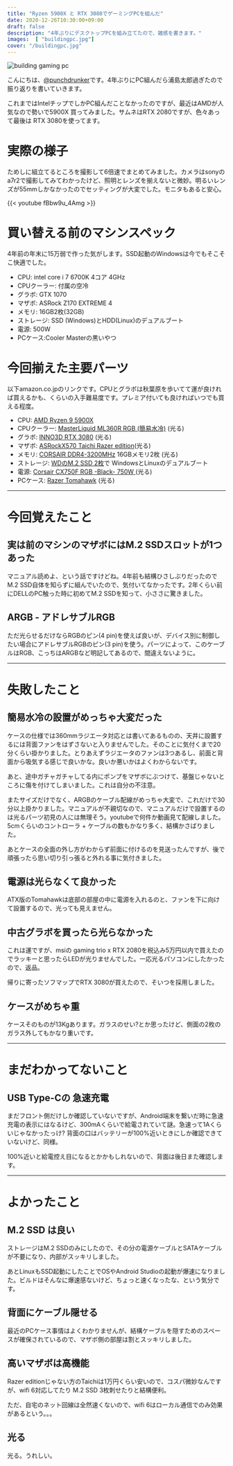 ```yaml
---
title: "Ryzen 5900X と RTX 3080でゲーミングPCを組んだ"
date: 2020-12-26T10:30:00+09:00
draft: false
description: "4年ぶりにデスクトップPCを組み立てたので、雑感を書きます。"
images:  [ "buildingpc.jpg"]
cover: "/buildingpc.jpg"
---
```


![building gaming pc](/buildingpc.jpg)

こんにちは、[@punchdrunker](https://twitter.com/punchdrunker)です。4年ぶりにPC組んだら浦島太郎過ぎたので振り返りを書いていきます。

これまではIntelチップでしかPC組んだことなかったのですが、最近はAMDが人気なので勢いで5900X 買ってみました。サムネはRTX 2080ですが、色々あって最後は RTX 3080を使ってます。

# 実際の様子

ためしに組立てるところを撮影して6倍速でまとめてみました。カメラはsonyのa7r2で撮影してみてわかったけど、照明とレンズを揃えないと微妙。明るいレンズが55mmしかなかったのでセッティングが大変でした。モニタもあると安心。

{{< youtube fBbw9u_4Amg >}}

# 買い替える前のマシンスペック

4年前の年末に15万弱で作った気がします。SSD起動のWindowsは今でもそこそこ快適でした。

- CPU: intel core i 7 6700K 4コア 4GHz
- CPUクーラー: 付属の空冷
- グラボ: GTX 1070
- マザボ: ASRock Z170 EXTREME 4
- メモリ: 16GB2枚(32GB)
- ストレージ: SSD (Windows)とHDD(Linux)のデュアルブート
- 電源: 500W
- PCケース:Cooler Masterの黒いやつ

# 今回揃えた主要パーツ

以下amazon.co.jpのリンクです。CPUとグラボは秋葉原を歩いてて運が良ければ買えるかも、くらいの入手難易度です。プレミア付いても良ければいつでも買える程度。

- CPU: [AMD Ryzen 9 5900X](https://amzn.to/37MUJ91)
- CPUクーラー: [MasterLiquid ML360R RGB (簡易水冷)](https://amzn.to/3nU044i) (光る)
- グラボ: [INNO3D RTX 3080](https://amzn.to/3hfCEUo) (光る)
- マザボ: [ASRockX570 Taichi Razer edition](https://amzn.to/3nPZKmN)(光る)
- メモリ: [CORSAIR DDR4-3200MHz](https://amzn.to/3mW67Ec) 16GBメモリ2枚 (光る)
- ストレージ: [WDのM.2 SSD 2枚](https://amzn.to/3plQAio)で WindowsとLinuxのデュアルブート
- 電源: [Corsair CX750F RGB -Black- 750W ](https://amzn.to/2KZN3as)(光る)
- PCケース: [Razer Tomahawk](https://amzn.to/3aECGnv) (光る)

***
# 今回覚えたこと

## 実は前のマシンのマザボにはM.2 SSDスロットが1つあった

マニュアル読めよ、という話ですけどね。4年前も結構ひさしぶりだったのでM.2 SSD自体を知らずに組んでいたので、気付いてなかったです。2年くらい前にDELLのPC触った時に初めてM.2 SSDを知って、小ささに驚きました。

## ARGB - アドレサブルRGB

ただ光らせるだけならRGBのピン(4 pin)を使えば良いが、デバイス別に制御したい場合にアドレサブルRGBのピン(3 pin)を使う。パーツによって、このケーブルはRGB、こっちはARGBなど明記してあるので、間違えないように。

***

# 失敗したこと

## 簡易水冷の設置がめっちゃ大変だった

ケースの仕様では360mmラジエータ対応とは書いてあるものの、天井に設置するには背面ファンをはずさないと入りませんでした。そのことに気付くまで20分くらい掛かりました。とりあえずラジエータのファンは3つあるし、前面と背面から吸気する感じで良いかな。良いか悪いかはよくわからないです。

あと、途中ガチャガチャしてる内にポンプをマザボにぶつけて、基盤じゃないところに傷を付けてしまいました。これは自分の不注意。

またサイズだけでなく、ARGBのケーブル配線がめっちゃ大変で、これだけで30分以上掛かりました。マニュアルが不親切なので、マニュアルだけで設置するのは光るパーツ初見の人には無理そう。youtubeで何件か動画見て配線しました。5cmくらいのコントローラ + ケーブルの数もかなり多く、結構かさばりました。

あとケースの全面の外し方がわからず前面に付けるのを見送ったんですが、後で頑張ったら思い切り引っ張ると外れる事に気付きました。

## 電源は光らなくて良かった

ATX版のTomahawkは底部の部屋の中に電源を入れるのと、ファンを下に向けて設置するので、光っても見えません。

## 中古グラボを買ったら光らなかった

これは運ですが、msiの gaming trio x RTX 2080を税込み5万円以内で買えたのでラッキーと思ったらLEDが光りませんでした。一応光るパソコンにしたかったので、返品。

帰りに寄ったソフマップでRTX 3080が買えたので、そいつを採用しました。

## ケースがめちゃ重

ケースそのものが13Kgあります。ガラスのせい?とか思ったけど、側面の2枚のガラス外してもかなり重いです。

***

# まだわかってないこと

## USB Type-Cの 急速充電

まだフロント側だけしか確認していないですが、Android端末を繋いだ時に急速充電の表示にはなるけど、300mAくらいで給電されていて謎。急速って1Aくらいじゃなかったっけ?
背面の口はバッテリーが100%近いときにしか確認できていないけど、同様。

100%近いと給電控え目になるとかかもしれないので、背面は後日また確認します。

***

# よかったこと

## M.2 SSD は良い

ストレージはM.2 SSDのみにしたので、その分の電源ケーブルとSATAケーブルが不要になり、内部がスッキリしました。

あとLinuxもSSD起動にしたことでOSやAndroid Studioの起動が爆速になりました。ビルドはそんなに爆速感ないけど、ちょっと速くなったな、という気分です。

## 背面にケーブル隠せる

最近のPCケース事情はよくわかりませんが、結構ケーブルを隠すためのスペースが確保されているので、マザボ側の部屋は割とスッキリしました。

## 高いマザボは高機能

Razer editionじゃない方のTaichiは1万円くらい安いので、コスパ微妙なんですが、wifi 6対応してたり M.2 SSD 3枚刺せたりと結構便利。

ただ、自宅のネット回線は全然速くないので、wifi 6はローカル通信でのみ効果があるという。。。

## 光る

光る。うれしい。